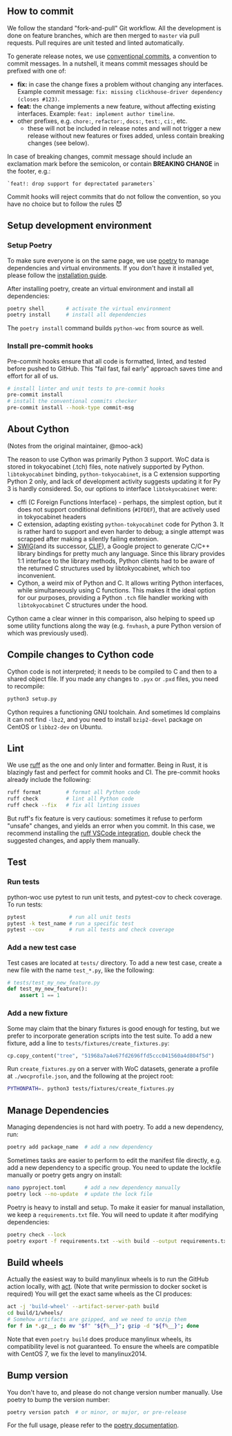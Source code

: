 
## How to commit

We follow the standard "fork-and-pull" Git workflow. All the development is done on feature branches, which are then merged to `master` via pull requests. Pull requires are unit tested and linted automatically.

To generate release notes, we use [conventional commits](https://www.conventionalcommits.org),
a convention to commit messages. In a nutshell, it means commit messages should
be prefixed with one of:

- **fix:** in case the change fixes a problem without changing any interfaces.
  Example commit message: `fix: missing clickhouse-driver dependency (closes #123)`.
- **feat:** the change implements a new feature, without affecting existing
  interfaces. Example: `feat: implement author timeline`.
- other prefixes, e.g. `chore:`, `refactor:`, `docs:`, `test:`, `ci:`, etc.
  - these will not be included in release notes and will not trigger a new
  release without new features or fixes added, unless contain breaking changes
  (see below).

In case of breaking changes, commit message should include an exclamation mark
before the semicolon, or contain **BREAKING CHANGE** in the footer, e.g.:

    `feat!: drop support for deprectated parameters`

Commit hooks will reject commits that do not follow the convention, so you have no choice but to follow the rules :smiling_imp:

## Setup development environment

### Setup Poetry

To make sure everyone is on the same page, we use [poetry](https://python-poetry.org)
to manage dependencies and virtual environments. 
If you don't have it installed yet, please follow the [installation guide](https://python-poetry.org/docs/#installation).

After installing poetry, create an virtual environment and install all dependencies:

```bash
poetry shell       # activate the virtual environment
poetry install     # install all dependencies
```

The `poetry install` command builds `python-woc` from source as well.

### Install pre-commit hooks

Pre-commit hooks ensure that all code is formatted, linted, and tested before pushed to GitHub. 
This "fail fast, fail early" approach saves time and effort for all of us.


```bash
# install linter and unit tests to pre-commit hooks
pre-commit install 
# install the conventional commits checker
pre-commit install --hook-type commit-msg  
```

## About Cython

(Notes from the original maintainer, @moo-ack)

The reason to use Cython was primarily Python 3 support. WoC data is stored
in tokyocabinet (.tch) files, note natively supported by Python.
`libtokyocabinet` binding, `python-tokyocabinet`, is a C extension supporting
Python 2 only, and lack of development activity suggests updating it for Py 3
is hardly considered. So, our options to interface `libtokyocabinet` were:

- cffi (C Foreign Functions Interface) - perhaps, the simplest option,
  but it does not support conditional definitions (`#IFDEF`), that are
  actively used in tokyocabinet headers
- C extension, adapting existing `python-tokyocabinet` code for Python 3.
  It is rather hard to support and even harder to debug; a single
  attempt was scrapped after making a silently failing extension.
- [SWIG](http://swig.org)(and its successor, [CLIF](https://github.com/google/clif)),
  a Google project to generate C/C++ library bindings
  for pretty much any language. Since this library provides 1:1 interface
  to the library methods, Python clients had to be aware of the returned
  C structures used by libtokyocabinet, which too inconvenient.
- Cython, a weird mix of Python and C. It allows writing Python interfaces,
  while simultaneously using C functions. This makes it the ideal option
  for our purposes, providing a Python `.tch` file handler working
  with `libtokyocabinet` C structures under the hood.

Cython came a clear winner in this comparison, also helping to speed up
some utility functions along the way (e.g. `fnvhash`, a pure Python version
of which was previously used).

## Compile changes to Cython code

Cython code is not interpreted; it needs to be compiled to C and then to a shared object file. If you made any changes to `.pyx` or `.pxd` files, you need to recompile:

```bash
python3 setup.py
```

Cython requires a functioning GNU toolchain. And sometimes ld complains it can not find `-lbz2`, and you need to install `bzip2-devel` package on CentOS or `libbz2-dev` on Ubuntu.

## Lint

We use [ruff](https://github.com/astral-sh/ruff) as the one and only linter and formatter. Being in Rust, it is blazingly fast and perfect for commit hooks and CI. The pre-commit hooks already include the following:

```bash
ruff format        # format all Python code
ruff check         # lint all Python code
ruff check --fix   # fix all linting issues
```

But ruff's fix feature is very cautious: sometimes it refuse to perform "unsafe" changes, and yields an error when you commit. In this case, we recommend installing the [ruff VSCode integration](https://marketplace.visualstudio.com/items?itemName=charliermarsh.ruff), double check the suggested changes, and apply them manually.

## Test

### Run tests

python-woc use pytest to run unit tests, and pytest-cov to check coverage. To run tests:

```bash
pytest              # run all unit tests
pytest -k test_name # run a specific test
pytest --cov        # run all tests and check coverage
```

### Add a new test case

Test cases are located at `tests/` directory. To add a new test case, create a new file with the name `test_*.py`, like the following:

```python
# tests/test_my_new_feature.py
def test_my_new_feature():
    assert 1 == 1
```

### Add a new fixture

Some may claim that the binary fixtures is good enough for testing, but we prefer to incorporate generation scripts into the test suite. To add a new fixture, add a line to `tests/fixtures/create_fixtures.py`:

```python
cp.copy_content("tree", "51968a7a4e67fd2696ffd5ccc041560a4d804f5d")
```

Run `create_fixtures.py` on a server with WoC datasets, generate a profile at `./wocprofile.json`, and the following at the project root:

```bash
PYTHONPATH=. python3 tests/fixtures/create_fixtures.py
```

## Manage Dependencies

Managing dependencies is not hard with poetry. To add a new dependency, run:

```bash
poetry add package_name  # add a new dependency
```

Sometimes tasks are easier to perform to edit the manifest file directly, e.g. add a new dependency to a specific group. You need to update the lockfile manually or poetry gets angry on install:

```bash
nano pyproject.toml      # add a new dependency manually
poetry lock --no-update  # update the lock file
```

Poetry is heavy to install and setup. To make it easier for manual installation, we keep a `requirements.txt` file. You will need to update it after modifying dependencies:

```bash
poetry check --lock
poetry export -f requirements.txt --with build --output requirements.txt
```

## Build wheels

Actually the easiest way to build manylinux wheels is to run the GitHub action locally, with [act](https://github.com/nektos/act). (Note that write permission to docker socket is required) You will get the exact same wheels as the CI produces:

```bash
act -j 'build-wheel' --artifact-server-path build
cd build/1/wheels/
# Somehow artifacts are gzipped, and we need to unzip them
for f in *.gz__; do mv "$f" "${f%__}"; gzip -d "${f%__}"; done
```

Note that even `poetry build` does produce manylinux wheels, its compatibility level is not guaranteed. To ensure the wheels are compatible with CentOS 7, we fix the level to manylinux2014.

## Bump version

You don't have to, and please do not change version number manually. Use poetry to bump the version number:

```bash
poetry version patch  # or minor, or major, or pre-release
```

For the full usage, please refer to the [poetry documentation](https://python-poetry.org/docs/cli/#version).